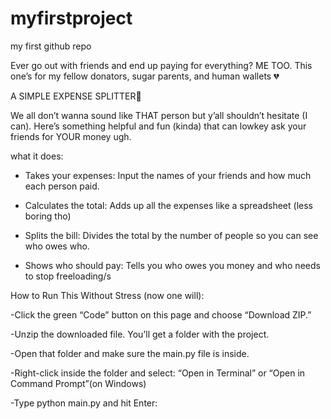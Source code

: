 
# myfirstproject

my first github repo



Ever go out with friends and end up paying for everything? ME TOO. This one’s for my fellow donators, sugar parents, and human wallets 💔



A SIMPLE EXPENSE SPLITTER🤑



We all don’t wanna sound like THAT person but y’all shouldn’t hesitate (I can). Here’s something helpful and fun (kinda) that can lowkey ask your friends for YOUR money ugh.



what it does:

- Takes your expenses: Input the names of your friends and how much each person paid.

- Calculates the total: Adds up all the expenses like a spreadsheet (less boring tho)

- Splits the bill: Divides the total by the number of people so you can see who owes who.

- Shows who should pay: Tells you who owes you money and who needs to stop freeloading/s


  
How to Run This Without Stress (now one will):

-Click the green “Code” button on this page and choose “Download ZIP.”

-Unzip the downloaded file. You’ll get a folder with the project.

-Open that folder and make sure the main.py file is inside.

-Right-click inside the folder and select: “Open in Terminal” or “Open in Command Prompt”(on Windows)

-Type python main.py and hit Enter:







